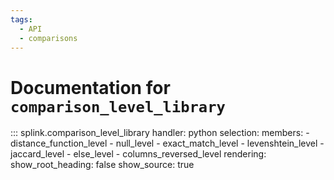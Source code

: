 ```yaml
---
tags:
  - API
  - comparisons
---
```

# Documentation for `comparison_level_library` 

::: splink.comparison_level_library
    handler: python
    selection:
      members:
        - distance_function_level
        - null_level
        - exact_match_level
        - levenshtein_level
        - jaccard_level
        - else_level
        - columns_reversed_level
    rendering:
      show_root_heading: false
      show_source: true